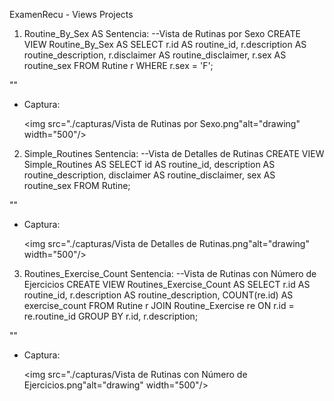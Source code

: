 ExamenRecu - Views Projects
1. Routine_By_Sex AS
Sentencia:
--Vista de Rutinas por Sexo
CREATE VIEW Routine_By_Sex AS
SELECT 
    r.id AS routine_id,
    r.description AS routine_description,
    r.disclaimer AS routine_disclaimer,
    r.sex AS routine_sex
FROM 
    Rutine r
WHERE 
    r.sex = 'F'; 

 ""
 - Captura:

    <img src="./capturas/Vista de Rutinas por Sexo.png"alt="drawing" width="500"/>

2. Simple_Routines
Sentencia:
--Vista de Detalles de Rutinas
CREATE VIEW Simple_Routines AS
SELECT 
    id AS routine_id,
    description AS routine_description,
    disclaimer AS routine_disclaimer,
    sex AS routine_sex
FROM 
    Rutine;


 ""
 - Captura:

    <img src="./capturas/Vista de Detalles de Rutinas.png"alt="drawing" width="500"/>

3. Routines_Exercise_Count 
Sentencia:
--Vista de Rutinas con Número de Ejercicios
CREATE VIEW Routines_Exercise_Count AS
SELECT 
    r.id AS routine_id,
    r.description AS routine_description,
    COUNT(re.id) AS exercise_count
FROM 
    Rutine r
JOIN 
    Routine_Exercise re ON r.id = re.routine_id
GROUP BY 
    r.id, r.description;


 ""
 - Captura:

    <img src="./capturas/Vista de Rutinas con Número de Ejercicios.png"alt="drawing" width="500"/>
